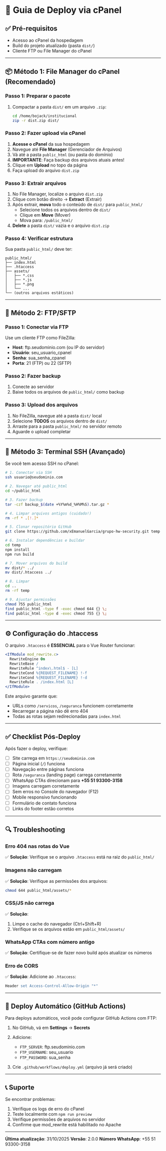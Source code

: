 # 🚀 Guia de Deploy via cPanel

## ✅ Pré-requisitos
- Acesso ao cPanel da hospedagem
- Build do projeto atualizado (pasta `dist/`)
- Cliente FTP ou File Manager do cPanel

---

## 📦 Método 1: File Manager do cPanel (Recomendado)

### **Passo 1: Preparar o pacote**
1. Compactar a pasta `dist/` em um arquivo `.zip`:
   ```bash
   cd /home/bojack/institucional
   zip -r dist.zip dist/
   ```

### **Passo 2: Fazer upload via cPanel**
1. **Acesse o cPanel** da sua hospedagem
2. Navegue até **File Manager** (Gerenciador de Arquivos)
3. Vá até a pasta `public_html` (ou pasta do domínio)
4. **IMPORTANTE**: Faça backup dos arquivos atuais antes!
5. Clique em **Upload** no topo da página
6. Faça upload do arquivo `dist.zip`

### **Passo 3: Extrair arquivos**
1. No File Manager, localize o arquivo `dist.zip`
2. Clique com botão direito → **Extract** (Extrair)
3. Após extrair, **mova** todo o conteúdo de `dist/` para `public_html/`
   - Selecione todos os arquivos dentro de `dist/`
   - Clique em **Move** (Mover)
   - Mova para: `/public_html/`
4. **Delete** a pasta `dist/` vazia e o arquivo `dist.zip`

### **Passo 4: Verificar estrutura**
Sua pasta `public_html/` deve ter:
```
public_html/
├── index.html
├── .htaccess
├── assets/
│   ├── *.css
│   ├── *.js
│   ├── *.png
│   └── ...
└── (outros arquivos estáticos)
```

---

## 📡 Método 2: FTP/SFTP

### **Passo 1: Conectar via FTP**
Use um cliente FTP como FileZilla:
- **Host**: ftp.seudominio.com (ou IP do servidor)
- **Usuário**: seu_usuario_cpanel
- **Senha**: sua_senha_cpanel
- **Porta**: 21 (FTP) ou 22 (SFTP)

### **Passo 2: Fazer backup**
1. Conecte ao servidor
2. Baixe todos os arquivos de `public_html/` como backup

### **Passo 3: Upload dos arquivos**
1. No FileZilla, navegue até a pasta `dist/` local
2. Selecione **TODOS** os arquivos dentro de `dist/`
3. Arraste para a pasta `public_html/` no servidor remoto
4. Aguarde o upload completar

---

## 🔧 Método 3: Terminal SSH (Avançado)

Se você tem acesso SSH no cPanel:

```bash
# 1. Conectar via SSH
ssh usuario@seudominio.com

# 2. Navegar até public_html
cd ~/public_html

# 3. Fazer backup
tar -czf backup_$(date +%Y%m%d_%H%M%S).tar.gz *

# 4. Limpar arquivos antigos (cuidado!)
rm -rf * .[!.]*

# 5. Clonar repositório GitHub
git clone https://github.com/xEmanuelGarcia/grupo-hw-security.git temp

# 6. Instalar dependências e buildar
cd temp
npm install
npm run build

# 7. Mover arquivos do build
mv dist/* ../
mv dist/.htaccess ../

# 8. Limpar
cd ..
rm -rf temp

# 9. Ajustar permissões
chmod 755 public_html
find public_html -type f -exec chmod 644 {} \;
find public_html -type d -exec chmod 755 {} \;
```

---

## ⚙️ Configuração do .htaccess

O arquivo `.htaccess` é **ESSENCIAL** para o Vue Router funcionar:

```apache
<IfModule mod_rewrite.c>
  RewriteEngine On
  RewriteBase /
  RewriteRule ^index\.html$ - [L]
  RewriteCond %{REQUEST_FILENAME} !-f
  RewriteCond %{REQUEST_FILENAME} !-d
  RewriteRule . /index.html [L]
</IfModule>
```

Este arquivo garante que:
- URLs como `/servicos`, `/seguranca` funcionem corretamente
- Recarregar a página não dê erro 404
- Todas as rotas sejam redirecionadas para `index.html`

---

## ✅ Checklist Pós-Deploy

Após fazer o deploy, verifique:

- [ ] Site carrega em `https://seudominio.com`
- [ ] Página inicial (`/`) funciona
- [ ] Navegação entre páginas funciona
- [ ] Rota `/seguranca` (landing page) carrega corretamente
- [ ] WhatsApp CTAs direcionam para **+55 51 93300-3158**
- [ ] Imagens carregam corretamente
- [ ] Sem erros no Console do navegador (F12)
- [ ] Mobile responsivo funcionando
- [ ] Formulário de contato funciona
- [ ] Links do footer estão corretos

---

## 🔍 Troubleshooting

### **Erro 404 nas rotas do Vue**
✅ **Solução**: Verifique se o arquivo `.htaccess` está na raiz do `public_html/`

### **Imagens não carregam**
✅ **Solução**: Verifique as permissões dos arquivos:
```bash
chmod 644 public_html/assets/*
```

### **CSS/JS não carrega**
✅ **Solução**: 
1. Limpe o cache do navegador (Ctrl+Shift+R)
2. Verifique se os arquivos estão em `public_html/assets/`

### **WhatsApp CTAs com número antigo**
✅ **Solução**: Certifique-se de fazer novo build após atualizar os números

### **Erro de CORS**
✅ **Solução**: Adicione ao `.htaccess`:
```apache
Header set Access-Control-Allow-Origin "*"
```

---

## 🔄 Deploy Automático (GitHub Actions)

Para deploys automáticos, você pode configurar GitHub Actions com FTP:

1. No GitHub, vá em **Settings** → **Secrets**
2. Adicione:
   - `FTP_SERVER`: ftp.seudominio.com
   - `FTP_USERNAME`: seu_usuario
   - `FTP_PASSWORD`: sua_senha

3. Crie `.github/workflows/deploy.yml` (arquivo já será criado)

---

## 📞 Suporte

Se encontrar problemas:
1. Verifique os logs de erro do cPanel
2. Teste localmente com `npm run preview`
3. Verifique permissões de arquivos no servidor
4. Confirme que mod_rewrite está habilitado no Apache

---

**Última atualização**: 31/10/2025
**Versão**: 2.0.0
**Número WhatsApp**: +55 51 93300-3158
